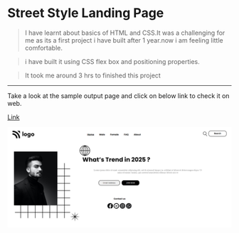 # Street Style Landing Page


> I have learnt about basics of HTML and CSS.It was a challenging for me as its a first project i have built after 1 year.now i am feeling little comfortable.

> i have built it using CSS flex box and positioning properties.

> It took me around 3 hrs to finished this project

---

Take a look at the sample output page and click on below link to check it on web.

[Link](https://firstlandingpage1.netlify.app/)

![Sample](./Project-1.PNG)
